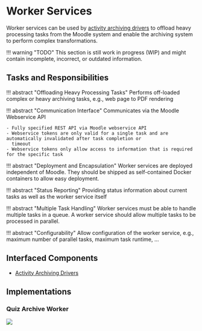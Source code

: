 # Worker Services

Worker services can be used by [activity archiving drivers](../activity-archiving-drivers) to offload heavy processing
tasks from the Moodle system and enable the archiving system to perform complex transformations.

!!! warning "TODO"
    This section is still work in progress (WIP) and might contain incomplete, incorrect, or outdated information.


## Tasks and Responsibilities

!!! abstract "Offloading Heavy Processing Tasks"
    Performs off-loaded complex or heavy archiving tasks, e.g., web page to PDF rendering

!!! abstract "Communication Interface"
    Communicates via the Moodle Webservice API

    - Fully specified REST API via Moodle webservice API
    - Webservice tokens are only valid for a single task and are automatically invalidated after task completion or
      timeout
    - Webservice tokens only allow access to information that is required for the specific task

!!! abstract "Deployment and Encapsulation"
    Worker services are deployed independent of Moodle. They should be shipped as self-contained Docker containers to
    allow easy deployment.

!!! abstract "Status Reporting"
    Providing status information about current tasks as well as the worker service itself

!!! abstract "Multiple Task Handling"
    Worker services must be able to handle multiple tasks in a queue. A worker service should allow multiple tasks to be
    processed in parallel.

!!! abstract "Configurability"
    Allow configuration of the worker service, e.g., maximum number of parallel tasks, maximum task runtime, ...


## Interfaced Components

- [Activity Archiving Drivers](../activity-archiving-drivers)


## Implementations

### Quiz Archive Worker

![](../quiz-archiver-architecture.drawio)
